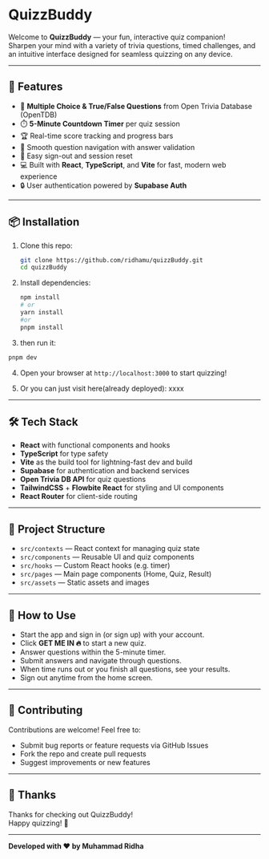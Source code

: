 # QuizzBuddy

Welcome to **QuizzBuddy** — your fun, interactive quiz companion!  
Sharpen your mind with a variety of trivia questions, timed challenges, and an intuitive interface designed for seamless quizzing on any device.

---

## 🚀 Features

- 🎯 **Multiple Choice & True/False Questions** from Open Trivia Database (OpenTDB)
- ⏱️ **5-Minute Countdown Timer** per quiz session
- 🏆 Real-time score tracking and progress bars
- 🔄 Smooth question navigation with answer validation
- 🚪 Easy sign-out and session reset
- 💻 Built with **React**, **TypeScript**, and **Vite** for fast, modern web experience
- 🔒 User authentication powered by **Supabase Auth**

---

## 📦 Installation

1. Clone this repo:

   ```bash
   git clone https://github.com/ridhamu/quizzBuddy.git
   cd quizzBuddy
   ```

2. Install dependencies:

   ```bash
   npm install
   # or
   yarn install
   #or
   pnpm install
   ```
3. then run it:
  ```bash
  pnpm dev
  ```

4. Open your browser at `http://localhost:3000` to start quizzing!

5. Or you can just visit here(already deployed): xxxx

---

## 🛠️ Tech Stack

- **React** with functional components and hooks
- **TypeScript** for type safety
- **Vite** as the build tool for lightning-fast dev and build
- **Supabase** for authentication and backend services
- **Open Trivia DB API** for quiz questions
- **TailwindCSS** + **Flowbite React** for styling and UI components
- **React Router** for client-side routing

---

## 🧩 Project Structure

- `src/contexts` — React context for managing quiz state  
- `src/components` — Reusable UI and quiz components  
- `src/hooks` — Custom React hooks (e.g. timer)  
- `src/pages` — Main page components (Home, Quiz, Result)  
- `src/assets` — Static assets and images

---

## 🎯 How to Use

- Start the app and sign in (or sign up) with your account.
- Click **GET ME IN 🔥** to start a new quiz.
- Answer questions within the 5-minute timer.
- Submit answers and navigate through questions.
- When time runs out or you finish all questions, see your results.
- Sign out anytime from the home screen.

---

## 🤝 Contributing

Contributions are welcome! Feel free to:

- Submit bug reports or feature requests via GitHub Issues
- Fork the repo and create pull requests
- Suggest improvements or new features


---

## 🙌 Thanks

Thanks for checking out QuizzBuddy!  
Happy quizzing! 🎉

---

**Developed with ❤️ by Muhammad Ridha**